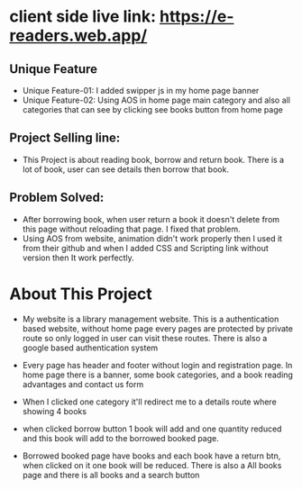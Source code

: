 # client side live link: https://e-readers.web.app/
<!-- assignment_category_0008 -->

## Unique Feature
* Unique Feature-01: I added swipper js in my home page banner
* Unique Feature-02: Using AOS in home page main category and also all categories that can see by clicking see books button from home page

## Project Selling line: 
* This Project is about reading book, borrow and return book. There is a lot of book, user can see details then borrow that book.

## Problem Solved:
* After borrowing book, when user return a book it doesn't delete from this page without reloading that page. I fixed that problem. 
* Using AOS from website, animation didn't work properly then I used it from their github and when I added CSS and Scripting link without version then It work perfectly.


# About This Project

* My website is a library management website. This is a authentication based website, without home page every pages are protected by private route so only logged in user can visit these routes. There is also a google based authentication system

* Every page has header and footer without login and registration page.
In home page there is a banner, some book categories, and a book reading advantages and contact us form

* When I clicked one category it'll redirect me to a details route where showing 4 books

* when clicked borrow button 1 book will add and one quantity reduced and this book will add to the borrowed booked page. 

* Borrowed booked page have books and each book have a return btn, when clicked on it one book will be reduced. There is also a All books page and there is all books and a search button